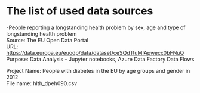 The list of used data sources
==
-People reporting a longstanding health problem by sex, age and type of longstanding health problem  
Source: The EU Open Data Portal     
URL: https://data.europa.eu/euodp/data/dataset/ceSQdTtuMIApwecx0bFNuQ   
Purpose: Data Analysis - Jupyter notebooks, Azure Data Factory Data Flows   

 Project Name: People with diabetes in the EU by age groups and gender in 2012   
 File name: hlth_dpeh090.csv

